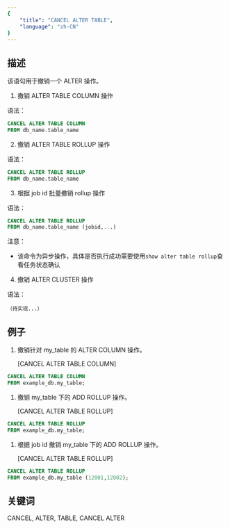 ```yaml
---
{
    "title": "CANCEL ALTER TABLE",
    "language": "zh-CN"
}
---
```


<!--
Licensed to the Apache Software Foundation (ASF) under one
or more contributor license agreements.  See the NOTICE file
distributed with this work for additional information
regarding copyright ownership.  The ASF licenses this file
to you under the Apache License, Version 2.0 (the
"License"); you may not use this file except in compliance
with the License.  You may obtain a copy of the License at

  http://www.apache.org/licenses/LICENSE-2.0

Unless required by applicable law or agreed to in writing,
software distributed under the License is distributed on an
"AS IS" BASIS, WITHOUT WARRANTIES OR CONDITIONS OF ANY
KIND, either express or implied.  See the License for the
specific language governing permissions and limitations
under the License.
-->

 

## 描述

该语句用于撤销一个 ALTER 操作。

1. 撤销 ALTER TABLE COLUMN 操作

语法：

```sql
CANCEL ALTER TABLE COLUMN
FROM db_name.table_name
```

2. 撤销 ALTER TABLE ROLLUP 操作

语法：

```sql
CANCEL ALTER TABLE ROLLUP
FROM db_name.table_name
```

3. 根据 job id 批量撤销 rollup 操作

语法：

```sql
CANCEL ALTER TABLE ROLLUP
FROM db_name.table_name (jobid,...)
```

注意：

- 该命令为异步操作，具体是否执行成功需要使用`show alter table rollup`查看任务状态确认

4. 撤销 ALTER CLUSTER 操作

语法：

```
（待实现...）
```

## 例子

1. 撤销针对 my_table 的 ALTER COLUMN 操作。

   [CANCEL ALTER TABLE COLUMN]

```sql
CANCEL ALTER TABLE COLUMN
FROM example_db.my_table;
```

1. 撤销 my_table 下的 ADD ROLLUP 操作。

   [CANCEL ALTER TABLE ROLLUP]

```sql
CANCEL ALTER TABLE ROLLUP
FROM example_db.my_table;
```

1. 根据 job id 撤销 my_table 下的 ADD ROLLUP 操作。

   [CANCEL ALTER TABLE ROLLUP]

```sql
CANCEL ALTER TABLE ROLLUP
FROM example_db.my_table (12801,12802);
```

## 关键词

CANCEL, ALTER, TABLE, CANCEL ALTER



